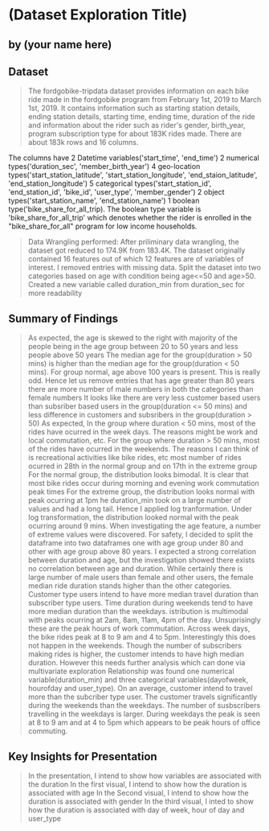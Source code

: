 # (Dataset Exploration Title)
## by (your name here)


## Dataset

> The fordgobike-tripdata dataset provides information on each bike ride made in the fordgobike program from February 1st, 2019 to March 1st, 2019. 
It contains information such as starting station details, ending station details, starting time, ending time, 
duration of the ride and information about the rider such as rider's gender, birth_year, program subscription type for about 183K rides made. 
There are about 183k rows and 16 columns.

The columns have 2 Datetime variables('start_time', 'end_time')
2 numerical types('duration_sec', 'member_birth_year')
4 geo-location types('start_station_latitude', 'start_station_longitude', 'end_staion_latitude', 'end_station_longitude')
5 categorical types('start_station_id', 'end_station_id', 'bike_id', 'user_type', 'member_gender')
2 object types('start_station_name', 'end_station_name')
1 boolean type('bike_share_for_all_trip). The boolean type variable is 'bike_share_for_all_trip' which denotes whether the rider is enrolled in the "bike_share_for_all" program for low income households.

>Data Wrangling performed:
After priliminary data wrangling, the dataset got reduced to 174.9K from 183.4K. The dataset originally contained 16 features out of which 12 features are of variables of interest.
I removed entries with missing data. Split the dataset into two categories based on age with condition being age<=50 and age>50.
Created a new variable called duration_min from duration_sec for more readability


## Summary of Findings

> As expected, the age is skewed to the right with majority of the people being in the age group between 20 to 50 years and less people above 50 years
> The median age for the group(duration > 50 mins) is higher than the median age for the group(duration < 50 mins).
For group normal, age above 100 years is present. This is really odd. Hence let us remove entries that has age greater than 80 years
> there are more number of male numbers in both the categories than female numbers
> It looks like there are very less customer based users than subsriber based users in the group(duration <= 50 mins) and less difference in customers and subsribers in the group(duration > 50)
> As expected, In the group where duration < 50 mins, most of the rides have ocurred in the week days. The reasons might be work and local commutation, etc. For the group where duration > 50 mins, most of the rides have ocurred in the weekends. The reasons I can think of is recreational activities like bike rides, etc
> most number of rides ocurred in 28th in the normal group and on 17th in the extreme group
> For the normal group, the distribution looks bimodal. It is clear that most bike rides occur during morning and evening work commutation peak times
For the extreme group, the distribution looks normal with peak ocurring at 1pm
> he duration_min took on a large number of values and had a long tail. Hence I applied log tranformation. Under log transformation, the distribution looked normal with the peak ocurring around 9 mins.
> When investigating the age feature, a number of extreme values were discovered. For safety, I decided to split the dataframe into two dataframes one with age group under 80 and other with age group above 80 years.
> I expected a strong correlation between duration and age, but the investigation showed there exists no correlation between age and duration. While certainly there is large number of male users than female and other users, the female median ride duration stands higher than the other categories. Customer type users intend to have more median travel duration than subscriber type users. Time duration during weekends tend to have more median duration than the weekdays. istribution is multimodal with peaks ocurring at 2am, 8am, 11am, 4pm of the day. Unsuprisingly these are the peak hours of work commutation.
> Across week days, the bike rides peak at 8 to 9 am and 4 to 5pm. Interestingly this does not happen in the weekends. Though the number of subscribers making rides is higher, the customer intends to have high median duration. However this needs further analysis which can done via multivariate exploration
> Relationship was found one numerical variable(duration_min) and three categorical variables(dayofweek, hourofday and user_type). On an average, customer intend to travel more than the subcriber type user. The customer travels significantly during the weekends than the weekdays. The number of susbscribers travelling in the weekdays is larger. During weekdays the peak is seen at 8 to 9 am and at 4 to 5pm which appears to be peak hours of office commuting.


## Key Insights for Presentation

> In the presentation, I intend to show how variables are associated with the duration
> In the first visual, I intend to show how the duration is associated with age
> In the Second visual, I intend to show how the duration is associated with gender
> In the third visual, I inted to show how the duration is associated with day of week, hour of day and user_type